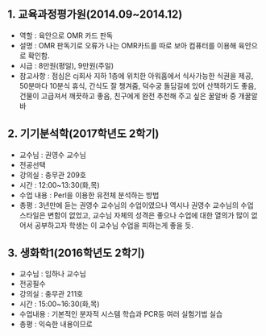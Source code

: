 ## 1. 교육과정평가원(2014.09~2014.12)
- 역할 :  육안으로 OMR 카드 판독
- 설명 : OMR 판독기로 오류가 나는 OMR카드를 따로 보아 컴퓨터를 이용해 육안으로 확인함.
- 시급 : 8만원(평일), 9만원(주일)
- 참고사항 : 점심은 cj회사 지하 1층에 위치한 아워홈에서 식사가능한 식권을 제공, 50분마다 10분식 휴식, 간식도 잘 챙겨줌, 덕수궁 돌담길에 있어 산책하기도 좋음, 건물이 고급져서 깨끗하고 좋음, 친구에게 완전 추천해 주고 싶은 꿀알바 중 개꿀알바


## 2. 기기분석학(2017학년도 2학기)
- 교수님 : 권영수 교수님
- 전공선택
- 강의실 : 충무관 209호
- 시간 : 12:00~13:30(화,목)
- 수업 내용 : Perl을 이용한 유전체 분석하는 방법
- 총평 : 3년만에 듣는 권영수 교수님의 수업이였으나 역시나 권영수 교수님의 수업 스타일은 변함이 없었고, 교수님 자체의 성격은 좋으나 수업에 대한 열의가 많이 없어서 공부하고자 학생는 이 교수님 수업을 피하는게 좋을  듯.

## 3. 생화학1(2016학년도 2학기)
- 교수님 : 임하나 교수님
- 전공필수
- 강의실 : 충무관 211호
- 시간 : 15:00~16:30(화,목)
- 수업내용 : 기본적인 분자적 시스템 학습과 PCR등 여러 실험기법 실습
- 총평 : 익숙한 내용이므로 